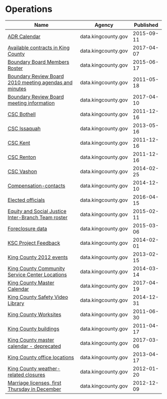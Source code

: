 # Operations

Name | Agency | Published
---- | ---- | ---------
[ADR Calendar](../datasets/u5eb-c9aj.md) | data.kingcounty.gov | 2015-09-11
[Available contracts in King County](../datasets/b9jt-enjt.md) | data.kingcounty.gov | 2017-04-07
[Boundary Board Members Roster](../datasets/zcqb-7eha.md) | data.kingcounty.gov | 2015-06-17
[Boundary Review Board 2010 meeting agendas and minutes](../datasets/jfju-vdcj.md) | data.kingcounty.gov | 2011-05-18
[Boundary Review Board meeting information](../datasets/n3km-dyia.md) | data.kingcounty.gov | 2017-04-10
[CSC Bothell](../datasets/25cn-b9b9.md) | data.kingcounty.gov | 2011-12-16
[CSC Issaquah](../datasets/mc6j-yfnz.md) | data.kingcounty.gov | 2013-05-16
[CSC Kent](../datasets/bu7x-2xx6.md) | data.kingcounty.gov | 2011-12-16
[CSC Renton](../datasets/4qbc-qgyp.md) | data.kingcounty.gov | 2011-12-16
[CSC Vashon](../datasets/yc2w-rs5z.md) | data.kingcounty.gov | 2014-02-25
[Compensation-contacts](../datasets/t92r-wdyh.md) | data.kingcounty.gov | 2014-12-10
[Elected officials](../datasets/dzrv-baix.md) | data.kingcounty.gov | 2016-04-15
[Equity and Social Justice Inter-Branch Team roster](../datasets/4cme-s6n8.md) | data.kingcounty.gov | 2015-02-11
[Foreclosure data](../datasets/fsze-bwc2.md) | data.kingcounty.gov | 2015-03-06
[KSC Project Feedback](../datasets/htje-zabz.md) | data.kingcounty.gov | 2014-02-01
[King County 2012 events](../datasets/6a64-xwmq.md) | data.kingcounty.gov | 2013-02-15
[King County Community Service Center Locations](../datasets/d2x4-qegp.md) | data.kingcounty.gov | 2014-03-14
[King County Master Calendar](../datasets/a5hq-yx6s.md) | data.kingcounty.gov | 2017-04-19
[King County Safety Video Library](../datasets/25bp-irus.md) | data.kingcounty.gov | 2014-12-31
[King County Worksites](../datasets/65fu-sm5s.md) | data.kingcounty.gov | 2011-06-30
[King County buildings](../datasets/53th-fexa.md) | data.kingcounty.gov | 2011-04-17
[King County master calendar - deprecated](../datasets/rnmi-uwsb.md) | data.kingcounty.gov | 2017-03-06
[King County office locations](../datasets/heqd-ysmv.md) | data.kingcounty.gov | 2013-04-17
[King County weather-related closures](../datasets/7rfv-abqx.md) | data.kingcounty.gov | 2012-01-20
[Marriage licenses, first Thursday in December](../datasets/ad2n-w5bg.md) | data.kingcounty.gov | 2012-12-09

